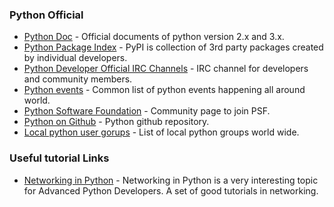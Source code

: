 
### Python Official

- [Python Doc](https://www.python.org/doc/) - Official documents of python version 2.x and 3.x.
- [Python Package Index](https://pypi.python.org/pypi) - PyPI is collection of 3rd party packages created by individual developers.
- [Python Developer Official IRC Channels](https://www.python.org/community/irc/) - IRC channel for developers and community members.
- [Python events](https://www.python.org/events/) - Common list of python events happening all around world.
- [Python Software Foundation](https://www.python.org/psf-landing/) - Community page to join PSF.
- [Python on Github](https://github.com/python) - Python github repository.
- [Local python user gorups](https://wiki.python.org/moin/LocalUserGroups) - List of local python groups world wide.

### Useful tutorial Links

- [Networking in Python](http://www.tutorialspoint.com/python/python_networking.htm/) - Networking in Python is a very interesting topic for Advanced Python Developers. A set of good tutorials in networking.

